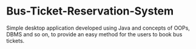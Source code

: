 # Bus-Ticket-Reservation-System
Simple desktop application developed using Java and concepts of OOPs, DBMS and so on, to provide an easy method for the users to book bus tickets.
